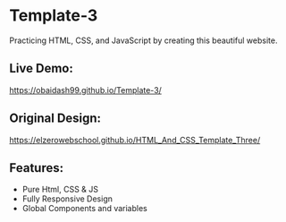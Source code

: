 # Template-3
Practicing HTML, CSS, and JavaScript by creating this beautiful website.

## Live Demo:
  https://obaidash99.github.io/Template-3/

## Original Design: 
https://elzerowebschool.github.io/HTML_And_CSS_Template_Three/

## Features: 
  - Pure Html, CSS & JS
  - Fully Responsive Design
  - Global Components and variables

